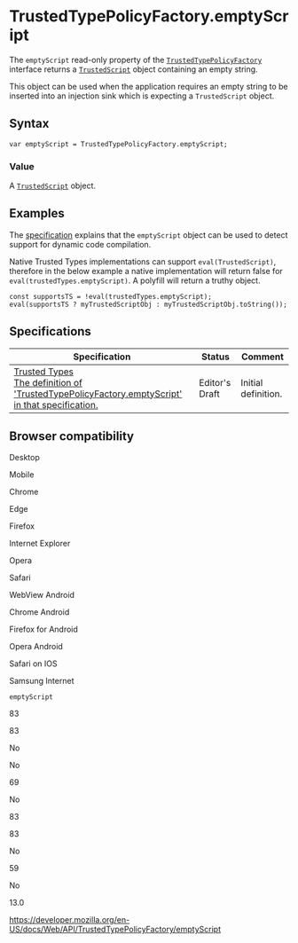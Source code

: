 TrustedTypePolicyFactory.emptyScript
====================================

The `emptyScript` read-only property of the [`TrustedTypePolicyFactory`](../trustedtypepolicyfactory) interface returns a [`TrustedScript`](../trustedscript) object containing an empty string.

This object can be used when the application requires an empty string to be inserted into an injection sink which is expecting a `TrustedScript` object.

Syntax
------

    var emptyScript = TrustedTypePolicyFactory.emptyScript;

### Value

A [`TrustedScript`](../trustedscript) object.

Examples
--------

The [specification](https://w3c.github.io/webappsec-trusted-types/dist/spec/#dom-trustedtypepolicyfactory-emptyscript) explains that the `emptyScript` object can be used to detect support for dynamic code compilation.

Native Trusted Types implementations can support `eval(TrustedScript)`, therefore in the below example a native implementation will return false for `eval(trustedTypes.emptyScript)`. A polyfill will return a truthy object.

    const supportsTS = !eval(trustedTypes.emptyScript);
    eval(supportsTS ? myTrustedScriptObj : myTrustedScriptObj.toString());

Specifications
--------------

<table><thead><tr class="header"><th>Specification</th><th>Status</th><th>Comment</th></tr></thead><tbody><tr class="odd"><td><a href="https://w3c.github.io/webappsec-trusted-types/dist/spec/#dom-trustedtypepolicyfactory-emptyscript">Trusted Types<br />
<span class="small">The definition of 'TrustedTypePolicyFactory.emptyScript' in that specification.</span></a></td><td><span class="spec-ed">Editor's Draft</span></td><td>Initial definition.</td></tr></tbody></table>

Browser compatibility
---------------------

Desktop

Mobile

Chrome

Edge

Firefox

Internet Explorer

Opera

Safari

WebView Android

Chrome Android

Firefox for Android

Opera Android

Safari on IOS

Samsung Internet

`emptyScript`

83

83

No

No

69

No

83

83

No

59

No

13.0

<a href="https://developer.mozilla.org/en-US/docs/Web/API/TrustedTypePolicyFactory/emptyScript" class="_attribution-link">https://developer.mozilla.org/en-US/docs/Web/API/TrustedTypePolicyFactory/emptyScript</a>
